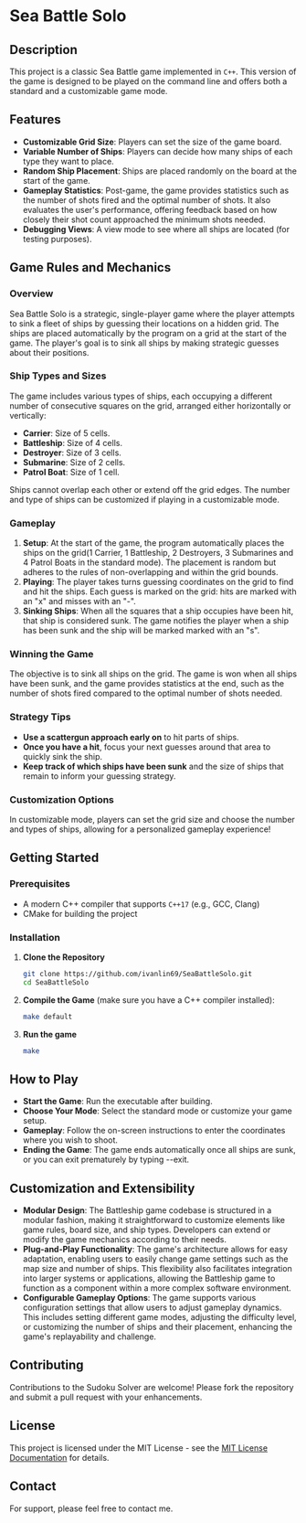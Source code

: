 # Sea Battle Solo

## Description
This project is a classic Sea Battle game implemented in `C++`. This version of the game is designed to be played on the command line and offers both a standard and a customizable game mode.

## Features
- **Customizable Grid Size**: Players can set the size of the game board.
- **Variable Number of Ships**: Players can decide how many ships of each type they want to place.
- **Random Ship Placement**: Ships are placed randomly on the board at the start of the game.
- **Gameplay Statistics**: Post-game, the game provides statistics such as the number of shots fired and the optimal number of shots. It also evaluates the user's performance, offering feedback based on how closely their shot count approached the minimum shots needed.
- **Debugging Views**: A view mode to see where all ships are located (for testing purposes).

## Game Rules and Mechanics

### Overview
Sea Battle Solo is a strategic, single-player game where the player attempts to sink a fleet of ships by guessing their locations on a hidden grid. The ships are placed automatically by the program on a grid at the start of the game. The player's goal is to sink all ships by making strategic guesses about their positions.

### Ship Types and Sizes
The game includes various types of ships, each occupying a different number of consecutive squares on the grid, arranged either horizontally or vertically:
- **Carrier**: Size of 5 cells.
- **Battleship**: Size of 4 cells.
- **Destroyer**: Size of 3 cells.
- **Submarine**: Size of 2 cells.
- **Patrol Boat**: Size of 1 cell.

Ships cannot overlap each other or extend off the grid edges. The number and type of ships can be customized if playing in a customizable mode.

### Gameplay
1. **Setup**: At the start of the game, the program automatically places the ships on the grid(1 Carrier, 1 Battleship, 2 Destroyers, 3 Submarines and 4 Patrol Boats in the standard mode). The placement is random but adheres to the rules of non-overlapping and within the grid bounds.
2. **Playing**: The player takes turns guessing coordinates on the grid to find and hit the ships. Each guess is marked on the grid: hits are marked with an "x" and misses with an "-".
3. **Sinking Ships**: When all the squares that a ship occupies have been hit, that ship is considered sunk. The game notifies the player when a ship has been sunk and the ship will be marked marked with an "s".

### Winning the Game
The objective is to sink all ships on the grid. The game is won when all ships have been sunk, and the game provides statistics at the end, such as the number of shots fired compared to the optimal number of shots needed.

### Strategy Tips
- **Use a scattergun approach early on** to hit parts of ships.
- **Once you have a hit**, focus your next guesses around that area to quickly sink the ship.
- **Keep track of which ships have been sunk** and the size of ships that remain to inform your guessing strategy.

### Customization Options
In customizable mode, players can set the grid size and choose the number and types of ships, allowing for a personalized gameplay experience!


## Getting Started

### Prerequisites

- A modern C++ compiler that supports `C++17` (e.g., GCC, Clang)
- CMake for building the project

### Installation

1. **Clone the Repository**

   ```bash
   git clone https://github.com/ivanlin69/SeaBattleSolo.git
   cd SeaBattleSolo
   ```
2. **Compile the Game** (make sure you have a C++ compiler installed):
   ```bash
   make default
   ```
3. **Run the game**
   ```bash
   make
   ```
   
## How to Play
- **Start the Game**: Run the executable after building.
- **Choose Your Mode**: Select the standard mode or customize your game setup.
- **Gameplay**: Follow the on-screen instructions to enter the coordinates where you wish to shoot.
- **Ending the Game**: The game ends automatically once all ships are sunk, or you can exit prematurely by typing --exit.

## Customization and Extensibility
- **Modular Design**: The Battleship game codebase is structured in a modular fashion, making it straightforward to customize elements like game rules, board size, and ship types. Developers can extend or modify the game mechanics according to their needs.
- **Plug-and-Play Functionality**: The game's architecture allows for easy adaptation, enabling users to easily change game settings such as the map size and number of ships. This flexibility also facilitates integration into larger systems or applications, allowing the Battleship game to function as a component within a more complex software environment.
- **Configurable Gameplay Options**: The game supports various configuration settings that allow users to adjust gameplay dynamics. This includes setting different game modes, adjusting the difficulty level, or customizing the number of ships and their placement, enhancing the game's replayability and challenge.

## Contributing
Contributions to the Sudoku Solver are welcome! Please fork the repository and submit a pull request with your enhancements.

## License
This project is licensed under the MIT License - see the [MIT License Documentation](https://opensource.org/licenses/MIT) for details.

## Contact
For support, please feel free to contact me.
